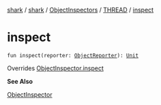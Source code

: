 [shark](../../../index.md) / [shark](../../index.md) / [ObjectInspectors](../index.md) / [THREAD](index.md) / [inspect](./inspect.md)

# inspect

`fun inspect(reporter: `[`ObjectReporter`](../../-object-reporter/index.md)`): `[`Unit`](https://kotlinlang.org/api/latest/jvm/stdlib/kotlin/-unit/index.html)

Overrides [ObjectInspector.inspect](../../-object-inspector/inspect.md)

**See Also**

[ObjectInspector](../../-object-inspector/index.md)

